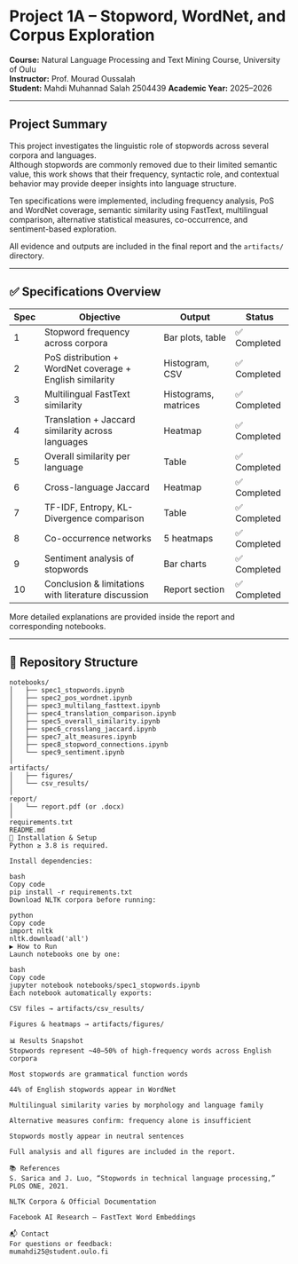 
# Project 1A – Stopword, WordNet, and Corpus Exploration

**Course:** Natural Language Processing and Text Mining Course, University of Oulu  
**Instructor:** Prof. Mourad Oussalah  
**Student:** Mahdi Muhannad Salah 2504439
**Academic Year:** 2025–2026

---

##  Project Summary

This project investigates the linguistic role of stopwords across several corpora and languages.  
Although stopwords are commonly removed due to their limited semantic value, this work
shows that their frequency, syntactic role, and contextual behavior may provide deeper insights
into language structure.

Ten specifications were implemented, including frequency analysis, PoS and WordNet coverage,
semantic similarity using FastText, multilingual comparison, alternative statistical measures,
co-occurrence, and sentiment-based exploration.

All evidence and outputs are included in the final report and the `artifacts/` directory.

---

## ✅ Specifications Overview

| Spec | Objective | Output | Status |
|------|-----------|--------|--------|
| 1 | Stopword frequency across corpora | Bar plots, table | ✅ Completed |
| 2 | PoS distribution + WordNet coverage + English similarity | Histogram, CSV | ✅ Completed |
| 3 | Multilingual FastText similarity | Histograms, matrices | ✅ Completed |
| 4 | Translation + Jaccard similarity across languages | Heatmap | ✅ Completed |
| 5 | Overall similarity per language | Table | ✅ Completed |
| 6 | Cross-language Jaccard | Heatmap | ✅ Completed |
| 7 | TF-IDF, Entropy, KL-Divergence comparison | Table | ✅ Completed |
| 8 | Co-occurrence networks | 5 heatmaps | ✅ Completed |
| 9 | Sentiment analysis of stopwords | Bar charts | ✅ Completed |
| 10 | Conclusion & limitations with literature discussion | Report section | ✅ Completed |

More detailed explanations are provided inside the report and corresponding notebooks.



---

## 📂 Repository Structure

```text
notebooks/
│   ├── spec1_stopwords.ipynb
│   ├── spec2_pos_wordnet.ipynb
│   ├── spec3_multilang_fasttext.ipynb
│   ├── spec4_translation_comparison.ipynb
│   ├── spec5_overall_similarity.ipynb
│   ├── spec6_crosslang_jaccard.ipynb
│   ├── spec7_alt_measures.ipynb
│   ├── spec8_stopword_connections.ipynb
│   └── spec9_sentiment.ipynb
│
artifacts/
│   ├── figures/
│   └── csv_results/
│
report/
│   └── report.pdf (or .docx)
│
requirements.txt
README.md
🔧 Installation & Setup
Python ≥ 3.8 is required.

Install dependencies:

bash
Copy code
pip install -r requirements.txt
Download NLTK corpora before running:

python
Copy code
import nltk
nltk.download('all')
▶️ How to Run
Launch notebooks one by one:

bash
Copy code
jupyter notebook notebooks/spec1_stopwords.ipynb
Each notebook automatically exports:

CSV files → artifacts/csv_results/

Figures & heatmaps → artifacts/figures/

📊 Results Snapshot
Stopwords represent ~40–50% of high-frequency words across English corpora

Most stopwords are grammatical function words

44% of English stopwords appear in WordNet

Multilingual similarity varies by morphology and language family

Alternative measures confirm: frequency alone is insufficient

Stopwords mostly appear in neutral sentences

Full analysis and all figures are included in the report.

📚 References
S. Sarica and J. Luo, “Stopwords in technical language processing,” PLOS ONE, 2021.

NLTK Corpora & Official Documentation

Facebook AI Research — FastText Word Embeddings

📬 Contact
For questions or feedback:
mumahdi25@student.oulo.fi

